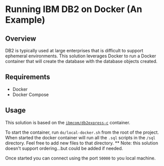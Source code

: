 # Running IBM DB2 on Docker (An Example)

## Overview
DB2 is typically used at large enterprises that is difficult to support ephemeral environments. This solution leverages
Docker to run a Docker container that will create the database with the database objects created.

## Requirements
 - Docker
 - Docker Compose
 
## Usage
This solution is based on the [`ibmcom/db2express-c`](https://hub.docker.com/r/ibmcom/db2express-c/) container.

To start the container, run `do/local-docker.sh` from the root of the project. When started the docker container
will run all the `.sql` scripts in the `/sql` directory. Feel free to add new files to that directory. ** Note: this
solution doesn't support ordering...but could be added if needed.

Once started you can connect using the port `50000` to you local machine.


